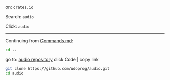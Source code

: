 on: `crates.io`

Search: `audio`

Click: `audio`

____

Continuing from [Commands.md](/documentation/03-Commands.md):

```bash
cd ..
```

go to: [audio repository](https://github.com/udoprog/audio) click Code | copy link

```bash
git clone https://github.com/udoprog/audio.git
cd audio
```
